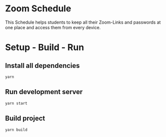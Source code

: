 # Zoom Schedule

This Schedule helps students to keep all their Zoom-Links and passwords at one place and access them from every device.

# Setup - Build - Run

## Install all dependencies

```
yarn
```

## Run development server

```
yarn start
```

## Build project

```
yarn build
```

